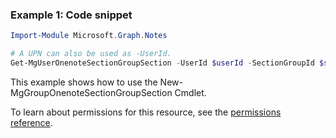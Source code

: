 ### Example 1: Code snippet

```powershellImport-Module Microsoft.Graph.Notes

# A UPN can also be used as -UserId.
Get-MgUserOnenoteSectionGroupSection -UserId $userId -SectionGroupId $sectionGroupId
```
This example shows how to use the New-MgGroupOnenoteSectionGroupSection Cmdlet.
To learn about permissions for this resource, see the [permissions reference](/graph/permissions-reference).

